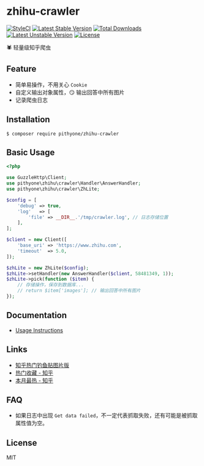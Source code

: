 # zhihu-crawler

[![StyleCI](https://styleci.io/repos/98495729/shield?branch=master)](https://styleci.io/repos/98495729)
[![Latest Stable Version](https://poser.pugx.org/pithyone/zhihu-crawler/v/stable)](https://packagist.org/packages/pithyone/zhihu-crawler)
[![Total Downloads](https://poser.pugx.org/pithyone/zhihu-crawler/downloads)](https://packagist.org/packages/pithyone/zhihu-crawler)
[![Latest Unstable Version](https://poser.pugx.org/pithyone/zhihu-crawler/v/unstable)](https://packagist.org/packages/pithyone/zhihu-crawler)
[![License](https://poser.pugx.org/pithyone/zhihu-crawler/license)](https://packagist.org/packages/pithyone/zhihu-crawler)

🕷 轻量级知乎爬虫

## Feature

- 简单易操作，不用关心 `Cookie`
- 自定义输出对象属性，:smirk: 输出回答中所有图片
- 记录爬虫日志

## Installation

```shell
$ composer require pithyone/zhihu-crawler
```

## Basic Usage

```php
<?php

use GuzzleHttp\Client;
use pithyone\zhihu\crawler\Handler\AnswerHandler;
use pithyone\zhihu\crawler\ZhLite;

$config = [
    'debug' => true,
    'log'   => [
        'file' => __DIR__.'/tmp/crawler.log', // 日志存储位置
    ],
];

$client = new Client([
    'base_uri' => 'https://www.zhihu.com',
    'timeout'  => 5.0,
]);

$zhLite = new ZhLite($config);
$zhLite->setHandler(new AnswerHandler($client, 58481349, 1));
$zhLite->pick(function ($item) {
    // 存储操作，保存到数据库...
    // return $item['images']; // 输出回答中所有图片
});
```

## Documentation

- [Usage Instructions](/docs/index.md)

## Links

- [知乎热门钓鱼贴图片版](http://zhihu.pithyone.tk/)
- [热门收藏 - 知乎](http://pithyone.tk/feed/zhihu/collection)
- [本月最热 - 知乎](http://pithyone.tk/feed/zhihu/month)

## FAQ

- 如果日志中出现 `Get data failed`，不一定代表抓取失败，还有可能是被抓取属性值为空。

## License

MIT
